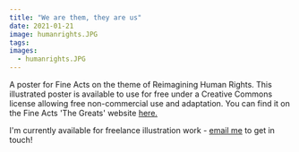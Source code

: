 ```yaml
---
title: "We are them, they are us"
date: 2021-01-21
image: humanrights.JPG
tags:
images:
  - humanrights.JPG
---
```


A poster for Fine Acts on the theme of Reimagining Human Rights. This illustrated poster is available to use for free under a Creative Commons license allowing free non-commercial use and adaptation. You can find it on the Fine Acts 'The Greats' website [here.](https://thegreats.co/artworks/we-are-them-they-are-us)

I'm currently available for freelance illustration work - [email me](mailto:vicky.hughes@hotmail.com) to get in touch!